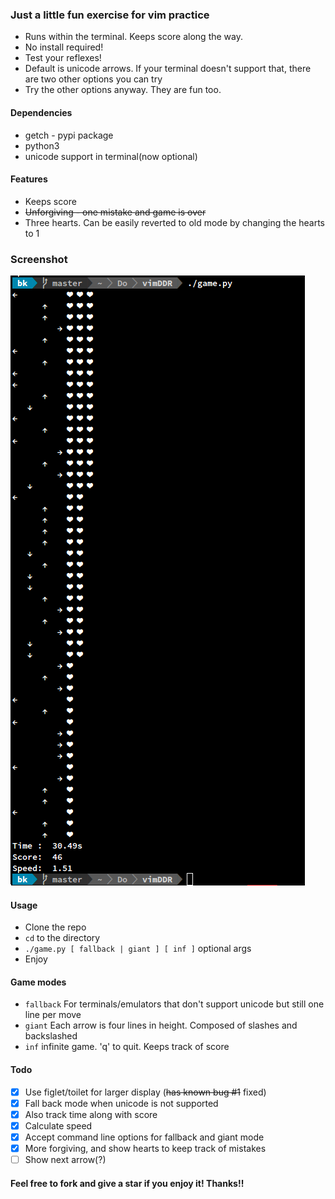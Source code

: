 ### Just a little fun exercise for vim practice
* Runs within the terminal. Keeps score along the way.
* No install required!
* Test your reflexes!
* Default is unicode arrows. If your terminal doesn't support that, there are two other options you can try
* Try the other options anyway. They are fun too.

#### Dependencies
* getch - pypi package
* python3
* unicode support in terminal(now optional)

#### Features
* Keeps score
* ~~Unforgiving - one mistake and game is over~~
* Three hearts. Can be easily reverted to old mode by changing the hearts to 1

### Screenshot
![Default mode](./screenshot.png?raw=true "No options given")

#### Usage
* Clone the repo
* `cd` to the directory
* `./game.py [ fallback | giant ] [ inf ]` optional args
* Enjoy

#### Game modes
* `fallback`
    For terminals/emulators that don't support unicode but still one line per move
* `giant`
    Each arrow is four lines in height. Composed of slashes and backslashed
* `inf`
    infinite game. 'q' to quit. Keeps track of score

#### Todo
- [x] Use figlet/toilet for larger display (~~has known bug #1~~ fixed)
- [x] Fall back mode when unicode is not supported
- [x] Also track time along with score
- [x] Calculate speed
- [x] Accept command line options for fallback and giant mode
- [x] More forgiving, and show hearts to keep track of mistakes
- [ ] Show next arrow(?)

#### Feel free to fork and give a star if you enjoy it! Thanks!!
